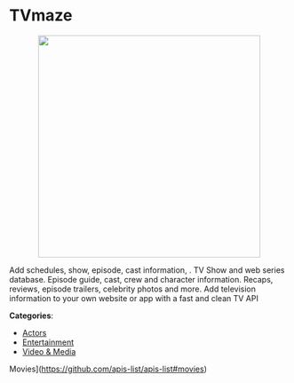 # TVmaze
<p align="center">
    <img width="400" src="https://raw.githubusercontent.com/apis-list/apis-list/apis/tvmaze/logo_256x256.png" />
</p>

Add schedules, show, episode, cast information, . TV Show and web series database. Episode guide, cast, crew and character information. Recaps, reviews, episode trailers, celebrity photos and more.  Add television information to your own website or app with a fast and clean TV API



**Categories**:
- [Actors](https://github.com/apis-list/apis-list#actors)
- [Entertainment](https://github.com/apis-list/apis-list#entertainment)
- [Video & Media](https://github.com/apis-list/apis-list#video-and-media)



Movies](https://github.com/apis-list/apis-list#movies)







